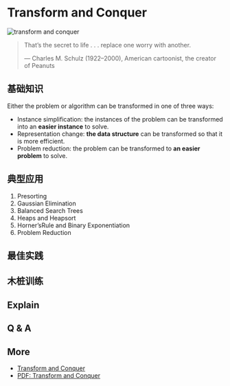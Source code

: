 # Transform and Conquer 

![transform and conquer](https://i.imgur.com/PHdCAVT.png)

> That’s the secret to life . . . replace one worry with another.> 
> — Charles M. Schulz (1922–2000), American cartoonist,the creator of Peanuts

## 基础知识

Either the problem or algorithm can be transformed in one of three ways:

* Instance simplification: the instances of the problem can be transformed into an **easier instance** to solve.
* Representation change: **the data structure** can be transformed so that it is more efficient.
* Problem reduction: the problem can be transformed to **an easier problem** to solve.

## 典型应用

1. Presorting
2. Gaussian Elimination
3. Balanced Search Trees
4. Heaps and Heapsort
5. Horner’sRule and Binary Exponentiation
6. Problem Reduction


## 最佳实践

## 木桩训练


## Explain

## Q & A 

## More 

- [Transform and Conquer](http://www.csl.mtu.edu/cs4321/www/Lectures/Lecture%2012%20-%20Transform%20and%20Conquer-Presort%20and%20Heap.htm)
- [PDF: Transform and Conquer](http://www.math.uaa.alaska.edu%2F~afkjm%2Fcs351%2Fhandouts%2Ftransform-conquer.pdf)

